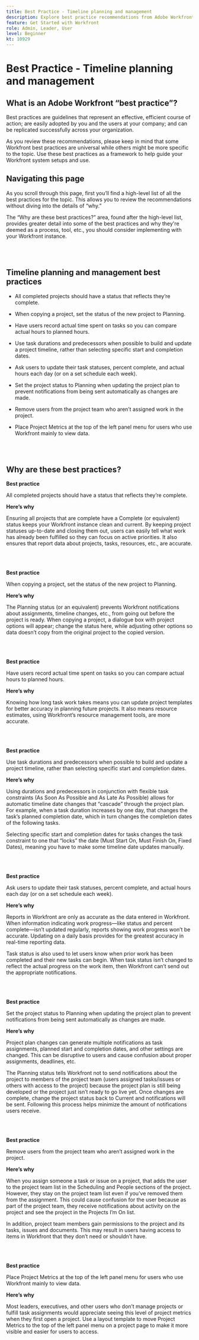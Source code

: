 ```yaml
---
title: Best Practice - Timeline planning and management
description: Explore best practice recommendations from Adobe Workfront experts about setting up, managing, and using project timelines in Workfront.
feature: Get Started with Workfront
role: Admin, Leader, User
level: Beginner
kt: 10929
---
```


# Best Practice - Timeline planning and management

## What is an Adobe Workfront “best practice”? 

Best practices are guidelines that represent an effective, efficient course of action; are easily adopted by you and the users at your company; and can be replicated successfully across your organization. 

As you review these recommendations, please keep in mind that some Workfront best practices are universal while others might be more specific to the topic. Use these best practices as a framework to help guide your Workfront system setups and use.

## Navigating this page 

As you scroll through this page, first you’ll find a high-level list of all the best practices for the topic. This allows you to review the recommendations without diving into the details of “why.” 

The “Why are these best practices?” area, found after the high-level list, provides greater detail into some of the best practices and why they're deemed as a process, tool, etc., you should consider implementing with your Workfront instance. 

</br>
</br>

## Timeline planning and management best practices 

* All completed projects should have a status that reflects they’re complete. 

* When copying a project, set the status of the new project to Planning. 

* Have users record actual time spent on tasks so you can compare actual hours to planned hours. 

* Use task durations and predecessors when possible to build and update a project timeline, rather than selecting specific start and completion dates. 

* Ask users to update their task statuses, percent complete, and actual hours each day (or on a set schedule each week). 

* Set the project status to Planning when updating the project plan to prevent notifications from being sent automatically as changes are made. 

* Remove users from the project team who aren’t assigned work in the project. 

* Place Project Metrics at the top of the left panel menu for users who use Workfront mainly to view data. 


</br>
</br>


## Why are these best practices? 

**Best practice**

All completed projects should have a status that reflects they’re complete. 

  
**Here’s why**

Ensuring all projects that are complete have a Complete (or equivalent) status keeps your Workfront instance clean and current. By keeping project statuses up-to-date and closing them out, users can easily tell what work has already been fulfilled so they can focus on active priorities. It also ensures that report data about projects, tasks, resources, etc., are accurate. 


</br>
</br>

**Best practice**

When copying a project, set the status of the new project to Planning. 

**Here’s why**

The Planning status (or an equivalent) prevents Workfront notifications about assignments, timeline changes, etc., from going out before the project is ready. When copying a project, a dialogue box with project options will appear; change the status here, while adjusting other options so data doesn’t copy from the original project to the copied version. 

</br>
</br>

**Best practice**

Have users record actual time spent on tasks so you can compare actual hours to planned hours. 


**Here’s why**

Knowing how long task work takes means you can update project templates for better accuracy in planning future projects. It also means resource estimates, using Workfront’s resource management tools, are more accurate. 

</br>
</br>

**Best practice**

Use task durations and predecessors when possible to build and update a project timeline, rather than selecting specific start and completion dates. 

**Here’s why**

Using durations and predecessors in conjunction with flexible task constraints (As Soon As Possible and As Late As Possible) allows for automatic timeline date changes that “cascade” through the project plan. For example, when a task duration increases by one day, that changes the task’s planned completion date, which in turn changes the completion dates of the following tasks. 

Selecting specific start and completion dates for tasks changes the task constraint to one that “locks” the date (Must Start On, Must Finish On, Fixed Dates), meaning you have to make some timeline date updates manually.

</br>
</br>


**Best practice**

Ask users to update their task statuses, percent complete, and actual hours each day (or on a set schedule each week). 

**Here’s why**

Reports in Workfront are only as accurate as the data entered in Workfront. When information indicating work progress—like status and percent complete—isn’t updated regularly, reports showing work progress won’t be accurate. Updating on a daily basis provides for the greatest accuracy in real-time reporting data. 


Task status is also used to let users know when prior work has been completed and their new tasks can begin. When task status isn’t changed to reflect the actual progress on the work item, then Workfront can’t send out the appropriate notifications. 

</br>
</br>

**Best practice**

Set the project status to Planning when updating the project plan to prevent notifications from being sent automatically as changes are made. 

**Here’s why**

Project plan changes can generate multiple notifications as task assignments, planned start and completion dates, and other settings are changed. This can be disruptive to users and cause confusion about proper assignments, deadlines, etc. 

The Planning status tells Workfront not to send notifications about the project to members of the project team (users assigned tasks/issues or others with access to the project) because the project plan is still being developed or the project just isn’t ready to go live yet. Once changes are complete, change the project status back to Current and notifications will be sent. Following this process helps minimize the amount of notifications users receive.

</br>
</br>

**Best practice**

Remove users from the project team who aren’t assigned work in the project. 


**Here’s why**

When you assign someone a task or issue on a project, that adds the user to the project team list in the Scheduling and People sections of the project. However, they stay on the project team list even if you’ve removed them from the assignment. This could cause confusion for the user because as part of the project team, they receive notifications about activity on the project and see the project in the Projects I’m On list. 


In addition, project team members gain permissions to the project and its tasks, issues and documents. This may result in users having access to items in Workfront that they don’t need or shouldn’t have. 

</br>
</br>

**Best practice**

Place Project Metrics at the top of the left panel menu for users who use Workfront mainly to view data. 

**Here’s why**

Most leaders, executives, and other users who don’t manage projects or fulfill task assignments would appreciate seeing this level of project metrics when they first open a project. Use a layout template to move Project Metrics to the top of the left panel menu on a project page to make it more visible and easier for users to access. 

